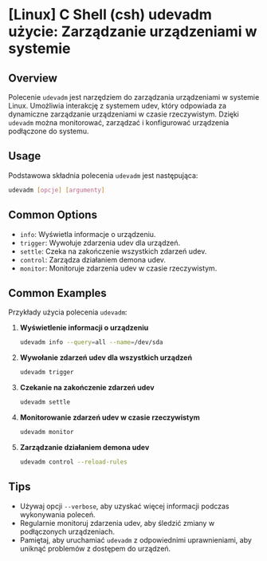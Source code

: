 # [Linux] C Shell (csh) udevadm użycie: Zarządzanie urządzeniami w systemie

## Overview
Polecenie `udevadm` jest narzędziem do zarządzania urządzeniami w systemie Linux. Umożliwia interakcję z systemem udev, który odpowiada za dynamiczne zarządzanie urządzeniami w czasie rzeczywistym. Dzięki `udevadm` można monitorować, zarządzać i konfigurować urządzenia podłączone do systemu.

## Usage
Podstawowa składnia polecenia `udevadm` jest następująca:

```bash
udevadm [opcje] [argumenty]
```

## Common Options
- `info`: Wyświetla informacje o urządzeniu.
- `trigger`: Wywołuje zdarzenia udev dla urządzeń.
- `settle`: Czeka na zakończenie wszystkich zdarzeń udev.
- `control`: Zarządza działaniem demona udev.
- `monitor`: Monitoruje zdarzenia udev w czasie rzeczywistym.

## Common Examples
Przykłady użycia polecenia `udevadm`:

1. **Wyświetlenie informacji o urządzeniu**
   ```bash
   udevadm info --query=all --name=/dev/sda
   ```

2. **Wywołanie zdarzeń udev dla wszystkich urządzeń**
   ```bash
   udevadm trigger
   ```

3. **Czekanie na zakończenie zdarzeń udev**
   ```bash
   udevadm settle
   ```

4. **Monitorowanie zdarzeń udev w czasie rzeczywistym**
   ```bash
   udevadm monitor
   ```

5. **Zarządzanie działaniem demona udev**
   ```bash
   udevadm control --reload-rules
   ```

## Tips
- Używaj opcji `--verbose`, aby uzyskać więcej informacji podczas wykonywania poleceń.
- Regularnie monitoruj zdarzenia udev, aby śledzić zmiany w podłączonych urządzeniach.
- Pamiętaj, aby uruchamiać `udevadm` z odpowiednimi uprawnieniami, aby uniknąć problemów z dostępem do urządzeń.